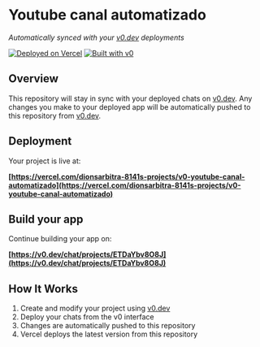 # Youtube canal automatizado

*Automatically synced with your [v0.dev](https://v0.dev) deployments*

[![Deployed on Vercel](https://img.shields.io/badge/Deployed%20on-Vercel-black?style=for-the-badge&logo=vercel)](https://vercel.com/dionsarbitra-8141s-projects/v0-youtube-canal-automatizado)
[![Built with v0](https://img.shields.io/badge/Built%20with-v0.dev-black?style=for-the-badge)](https://v0.dev/chat/projects/ETDaYbv8O8J)

## Overview

This repository will stay in sync with your deployed chats on [v0.dev](https://v0.dev).
Any changes you make to your deployed app will be automatically pushed to this repository from [v0.dev](https://v0.dev).

## Deployment

Your project is live at:

**[https://vercel.com/dionsarbitra-8141s-projects/v0-youtube-canal-automatizado](https://vercel.com/dionsarbitra-8141s-projects/v0-youtube-canal-automatizado)**

## Build your app

Continue building your app on:

**[https://v0.dev/chat/projects/ETDaYbv8O8J](https://v0.dev/chat/projects/ETDaYbv8O8J)**

## How It Works

1. Create and modify your project using [v0.dev](https://v0.dev)
2. Deploy your chats from the v0 interface
3. Changes are automatically pushed to this repository
4. Vercel deploys the latest version from this repository